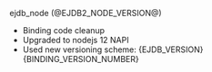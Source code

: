 ejdb_node (@EJDB2_NODE_VERSION@)

- Binding code cleanup
- Upgraded to nodejs 12 NAPI
- Used new versioning scheme: {EJDB_VERSION}{BINDING_VERSION_NUMBER}
